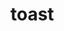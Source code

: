 # toast

<ClientOnly>
  <basic-button></basic-button>
</ClientOnly>

<basic-button-attr></basic-button-attr>

